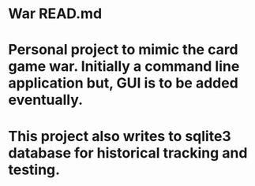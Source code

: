 # War READ.md
# Personal project to mimic the card game war.  Initially a command line application but, GUI is to be added eventually.  
# This project also writes to sqlite3 database for historical tracking and testing.
